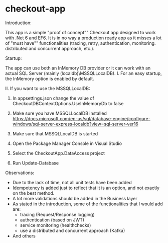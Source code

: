 # checkout-app

Introduction:

This app is a simple "proof of concept"" Checkout app designed to work with .Net 6 and EF6. 
It is in no way a production ready app as it misses a lot of "must have"" functionalities (tracing, retry, authentication, monitoring. distributed and concurrent approach, etc.).


Startup:

The app can use both an InMemory DB provider or it can work with an actual SQL Server (mainly (localdb)\\MSSQLLocalDB).
I.
For an easy startup, the InMemory option is enabled by default.

II.
If you want to use the MSSQLLocalDB:
1. In appsettings.json change the value of CheckoutDBContextOptions.UseInMemoryDb to false

2. Make sure you have MSSQLLocalDB installed
https://docs.microsoft.com/en-us/sql/database-engine/configure-windows/sql-server-express-localdb?view=sql-server-ver16

3. Make sure that MSSQLLocalDB is started

4. Open the Package Manager Console in Visual Studio

5. Select the CheckoutApp.DataAccess project

6. Run Update-Database


Observations:
- Due to the lack of time, not all unit tests have been added
- Idempotency is added just to reflect that it is an option, and not exactly on the best method.
- A lot more validations should be added in the Business layer
- As stated in the introduction, some of the functionalities that I would add are:
	- tracing (Request/Response logging)
	- authentication (based on JWT)
	- service monitoring (healthchecks)
	- use a distributed and concurrent approach (Kafka)
- And others